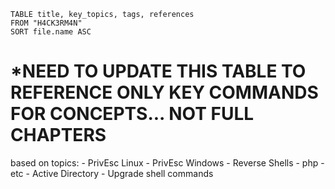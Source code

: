

```dataview
TABLE title, key_topics, tags, references
FROM "H4CK3RM4N"
SORT file.name ASC

```






# *NEED TO UPDATE THIS TABLE TO REFERENCE ONLY KEY COMMANDS FOR CONCEPTS... NOT FULL CHAPTERS


based on topics:
	- PrivEsc Linux
	- PrivEsc Windows
	- Reverse Shells
		- php
		- etc 
	- Active Directory
	- Upgrade shell commands